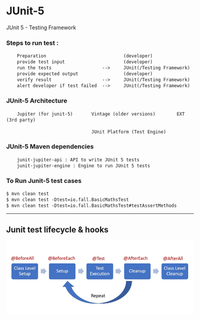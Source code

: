 # JUnit-5

JUnit 5 - Testing Framework 


### Steps to run test :
```
    Preparation                             (developer)
    provide test input                      (developer)
    run the tests                   -->     JUnit(/Testing Framework)
    provide expected output                 (developer)
    verify result                   -->     JUnit(/Testing Framework)
    alert developer if test failed  -->     JUnit(/Testing Framework)
```

### JUnit-5 Architecture
```
    Jupiter (for junit-5)       Vintage (older versions)        EXT (3rd party)

                                JUnit Platform (Test Engine) 
```

### JUnit-5 Maven dependencies
```
    junit-jupiter-api : API to write JUnit 5 tests
    junit-jupiter-engine : Engine to run JUnit 5 tests
```

### To Run Junit-5 test cases

    $ mvn clean test
    $ mvn clean test -Dtest=io.fall.BasicMathsTest
    $ mvn clean test -Dtest=io.fall.BasicMathsTest#testAssertMethods

---

## Junit test lifecycle & hooks

![Template 1](pics/JUnit-Test-Life-Cycle.jpg)